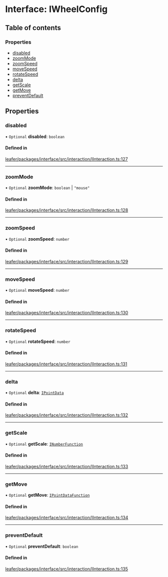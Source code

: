 # Interface: IWheelConfig

## Table of contents

### Properties

- [disabled](IWheelConfig.md#disabled)
- [zoomMode](IWheelConfig.md#zoommode)
- [zoomSpeed](IWheelConfig.md#zoomspeed)
- [moveSpeed](IWheelConfig.md#movespeed)
- [rotateSpeed](IWheelConfig.md#rotatespeed)
- [delta](IWheelConfig.md#delta)
- [getScale](IWheelConfig.md#getscale)
- [getMove](IWheelConfig.md#getmove)
- [preventDefault](IWheelConfig.md#preventdefault)

## Properties

### disabled

• `Optional` **disabled**: `boolean`

#### Defined in

[leafer/packages/interface/src/interaction/IInteraction.ts:127](https://github.com/leaferjs/leafer/blob/0c6b9de/packages/interface/src/interaction/IInteraction.ts#L127)

___

### zoomMode

• `Optional` **zoomMode**: `boolean` \| ``"mouse"``

#### Defined in

[leafer/packages/interface/src/interaction/IInteraction.ts:128](https://github.com/leaferjs/leafer/blob/0c6b9de/packages/interface/src/interaction/IInteraction.ts#L128)

___

### zoomSpeed

• `Optional` **zoomSpeed**: `number`

#### Defined in

[leafer/packages/interface/src/interaction/IInteraction.ts:129](https://github.com/leaferjs/leafer/blob/0c6b9de/packages/interface/src/interaction/IInteraction.ts#L129)

___

### moveSpeed

• `Optional` **moveSpeed**: `number`

#### Defined in

[leafer/packages/interface/src/interaction/IInteraction.ts:130](https://github.com/leaferjs/leafer/blob/0c6b9de/packages/interface/src/interaction/IInteraction.ts#L130)

___

### rotateSpeed

• `Optional` **rotateSpeed**: `number`

#### Defined in

[leafer/packages/interface/src/interaction/IInteraction.ts:131](https://github.com/leaferjs/leafer/blob/0c6b9de/packages/interface/src/interaction/IInteraction.ts#L131)

___

### delta

• `Optional` **delta**: [`IPointData`](IPointData.md)

#### Defined in

[leafer/packages/interface/src/interaction/IInteraction.ts:132](https://github.com/leaferjs/leafer/blob/0c6b9de/packages/interface/src/interaction/IInteraction.ts#L132)

___

### getScale

• `Optional` **getScale**: [`INumberFunction`](INumberFunction.md)

#### Defined in

[leafer/packages/interface/src/interaction/IInteraction.ts:133](https://github.com/leaferjs/leafer/blob/0c6b9de/packages/interface/src/interaction/IInteraction.ts#L133)

___

### getMove

• `Optional` **getMove**: [`IPointDataFunction`](IPointDataFunction.md)

#### Defined in

[leafer/packages/interface/src/interaction/IInteraction.ts:134](https://github.com/leaferjs/leafer/blob/0c6b9de/packages/interface/src/interaction/IInteraction.ts#L134)

___

### preventDefault

• `Optional` **preventDefault**: `boolean`

#### Defined in

[leafer/packages/interface/src/interaction/IInteraction.ts:135](https://github.com/leaferjs/leafer/blob/0c6b9de/packages/interface/src/interaction/IInteraction.ts#L135)
